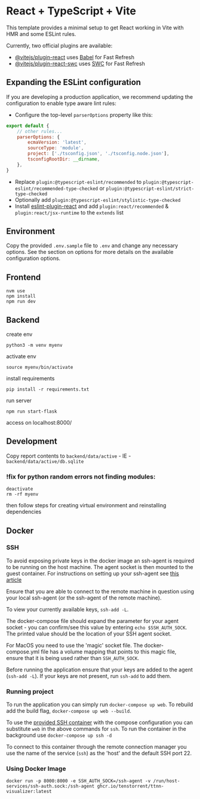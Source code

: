 # React + TypeScript + Vite

This template provides a minimal setup to get React working in Vite with HMR and some ESLint rules.

Currently, two official plugins are available:

- [@vitejs/plugin-react](https://github.com/vitejs/vite-plugin-react/blob/main/packages/plugin-react/README.md)
  uses [Babel](https://babeljs.io/) for Fast Refresh
- [@vitejs/plugin-react-swc](https://github.com/vitejs/vite-plugin-react-swc) uses [SWC](https://swc.rs/) for Fast
  Refresh

## Expanding the ESLint configuration

If you are developing a production application, we recommend updating the configuration to enable type aware lint rules:

- Configure the top-level `parserOptions` property like this:

```js
export default {
    // other rules...
    parserOptions: {
        ecmaVersion: 'latest',
        sourceType: 'module',
        project: ['./tsconfig.json', './tsconfig.node.json'],
        tsconfigRootDir: __dirname,
    },
}
```

- Replace `plugin:@typescript-eslint/recommended` to `plugin:@typescript-eslint/recommended-type-checked`
  or `plugin:@typescript-eslint/strict-type-checked`
- Optionally add `plugin:@typescript-eslint/stylistic-type-checked`
- Install [eslint-plugin-react](https://github.com/jsx-eslint/eslint-plugin-react) and
  add `plugin:react/recommended` & `plugin:react/jsx-runtime` to the `extends` list
  
## Environment 

Copy the provided `.env.sample` file to `.env` and change any necessary options. See the section on options 
for more details on the available configuration options.

## Frontend

```shell
nvm use
npm install
npm run dev
```

## Backend

create env

```shell
python3 -m venv myenv
```

activate env

```shell
source myenv/bin/activate
```

install requirements

```shell
pip install -r requirements.txt
```

run server

```shell
npm run start-flask
```

access on localhost:8000/

## Development

Copy report contents to `backend/data/active` - IE - `backend/data/active/db.sqlite`

### !fix for python random errors not finding modules:

```shell
deactivate
rm -rf myenv
```

then follow steps for creating virtual environment and reinstalling dependencies

## Docker

### SSH

To avoid exposing private keys in the docker image an ssh-agent is required to be running on the host machine. The agent
socket is then mounted to the guest container. For instructions on setting up your ssh-agent
see [this article](https://docs.github.com/en/authentication/connecting-to-github-with-ssh/generating-a-new-ssh-key-and-adding-it-to-the-ssh-agent?platform=windows#adding-your-ssh-key-to-the-ssh-agent)

Ensure that you are able to connect to the remote machine in question using your local ssh-agent (or the ssh-agent of the remote machine).

To view your currently available keys, `ssh-add -L`. 

The docker-compose file should expand the parameter for your agent socket - you can confirm/see this value by entering `echo $SSH_AUTH_SOCK`.
The printed value should be the location of your SSH agent socket.

For MacOS you need to use the 'magic' socket file. The docker-compose.yml file has a volume mapping that points to this magic file, ensure that it is being used rather than `SSH_AUTH_SOCK`. 

Before running the application ensure that your keys are added to the agent (`ssh-add -L`). If your keys are not present, run `ssh-add` to add them.

### Running project

To run the application you can simply run `docker-compose up web`. To rebuild add the build flag, `docker-compose up web --build`. 

To use the [provided SSH container](./docker/SSH/README.md) with the compose configuration you can substitute `web` in the above commands for `ssh`. To run the container in the background use `docker-compose up ssh -d`

To connect to this container through the remote connection manager you use the name of the service (`ssh`) as the 'host' and the default SSH port 22. 

### Using Docker Image 

`docker run -p 8000:8000 -e SSH_AUTH_SOCK=/ssh-agent -v /run/host-services/ssh-auth.sock:/ssh-agent ghcr.io/tenstorrent/ttnn-visualizer:latest`
